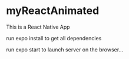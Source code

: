 # myReactAnimated

This is a React Native App

run expo install to get all dependencies 

run expo start to launch server on the browser...
